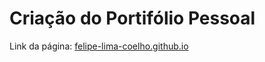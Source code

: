 # Criação do Portifólio Pessoal

Link da página: [felipe-lima-coelho.github.io](https://felipe-lima-coelho.github.io/)